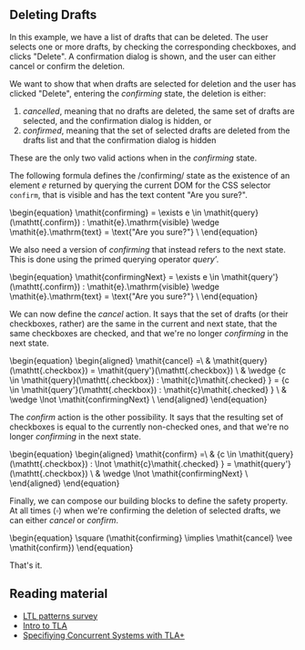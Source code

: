 ## Deleting Drafts

In this example, we have a list of drafts that can be deleted. The user
selects one or more drafts, by checking the corresponding checkboxes,
and clicks "Delete". A confirmation dialog is shown, and the user can
either cancel or confirm the deletion.

 We want to show that when drafts are selected for deletion and the user has
 clicked "Delete", entering the $\textit{confirming}$ state, the deletion is
 either:

1. _cancelled_, meaning that no drafts are deleted, the same set of drafts 
   are selected, and the confirmation dialog is hidden, or
2. _confirmed_, meaning that the set of selected drafts are deleted from
   the drafts list and that the confirmation dialog is hidden

These are the only two valid actions when in the $\textit{confirming}$ state.

The following formula defines the /confirming/ state as the existence of
an element $e$ returned by querying the current DOM for the CSS selector
$\mathtt{confirm}$, that is visible and has the text content "Are you sure?".

\begin{equation}
\mathit{confirming} = \exists e \in \mathit{query}(\mathtt{.confirm}) : \mathit{e}.\mathrm{visible} \wedge \mathit{e}.\mathrm{text} = \text{"Are you sure?"} \\
\end{equation}

We also need a version of $\mathit{confirming}$ that instead refers to
the next state. This is done using the primed querying operator
$\mathit{query'}$.

\begin{equation}
\mathit{confirmingNext} = \exists e \in \mathit{query'}(\mathtt{.confirm}) : \mathit{e}.\mathrm{visible} \wedge \mathit{e}.\mathrm{text} = \text{"Are you sure?"} \\
\end{equation}

We can now define the $\mathit{cancel}$ action. It says that the set of
drafts (or their checkboxes, rather) are the same in the current and
next state, that the same checkboxes are checked, and that we're no
longer $\mathit{confirming}$ in the next state.

\begin{equation}
\begin{aligned}
\mathit{cancel} =\ & \mathit{query}(\mathtt{.checkbox}) = \mathit{query'}(\mathtt{.checkbox}) \\
  & \wedge \{c \in \mathit{query}(\mathtt{.checkbox}) : \mathit{c}\mathit{.checked} \} = \{c \in \mathit{query'}(\mathtt{.checkbox}) : \mathit{c}\mathit{.checked} \} \\
  & \wedge \lnot \mathit{confirmingNext} \\
\end{aligned}
\end{equation}

The $\mathit{confirm}$ action is the other possibility. It says that the
resulting set of checkboxes is equal to the currently non-checked ones,
and that we're no longer $\mathit{confirming}$ in the next state.

\begin{equation}
\begin{aligned}
\mathit{confirm} =\ & \{c \in \mathit{query}(\mathtt{.checkbox}) : \lnot \mathit{c}\mathit{.checked} \} = \mathit{query'}(\mathtt{.checkbox}) \\
  & \wedge \lnot \mathit{confirmingNext} \\
\end{aligned}
\end{equation}

Finally, we can compose our building blocks to define the safety property. At
all times ($\square$) when we're confirming the deletion of selected drafts,
we can either $\mathit{cancel}$ or $\mathit{confirm}$.

\begin{equation}
\square (\mathit{confirming} \implies \mathit{cancel} \vee \mathit{confirm})
\end{equation}

That's it.

## Reading material

- [LTL patterns survey](http://santos.cs.ksu.edu/esscass04/papers/patterns-survey.pdf)
- [Intro to TLA](https://lamport.azurewebsites.net/pubs/intro-to-tla.pdf)
- [Specifiying Concurrent Systems with TLA+](https://www.microsoft.com/en-us/research/uploads/prod/2016/12/Specifying-Concurrent-Systems-with-TLA.pdf)
